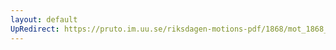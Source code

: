 ```yaml
---
layout: default
UpRedirect: https://pruto.im.uu.se/riksdagen-motions-pdf/1868/mot_1868__ak__155/mot_1868__ak__155-006.pdf
---
```

